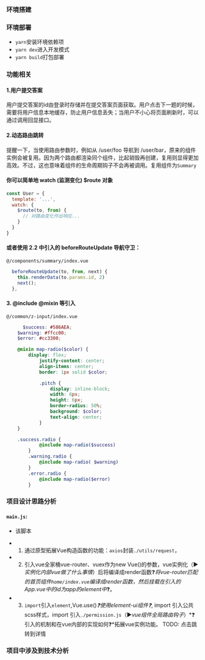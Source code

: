 ### 环境搭建
### 环境部署
- `yarn`安装环境依赖项
- `yarn dev`进入开发模式
- `yarn build`打包部署

### 功能相关
#### 1.用户提交答案
用户提交答案的id由登录时存储并在提交答案页面获取。用户点击下一题的时候，需要将用户信息本地缓存，防止用户信息丢失；当用户不小心将页面刷新时，可以通过调用回显接口。
#### 2.动态路由跳转
提醒一下，当使用路由参数时，例如从 /user/foo 导航到 /user/bar，原来的组件实例会被复用。因为两个路由都渲染同个组件，比起销毁再创建，复用则显得更加高效。不过，这也意味着组件的生命周期钩子不会再被调用。复用组件为`Summary`
#### 你可以简单地 watch (监测变化) $route 对象
```javascript
const User = {
  template: '...',
  watch: {
    $route(to, from) {
      // 对路由变化作出响应...
    }
  }
}
```
#### 或者使用 2.2 中引入的 beforeRouteUpdate 导航守卫：
`@/components/summary/index.vue`
```javascript
  beforeRouteUpdate(to, from, next) {
    this.renderData(to.params.id, 2)
    next();
  },
```

#### 3. @include @mixin 等引入
`@/common/z-input/index.vue`
```scss
      $success: #586AEA;
    $warning: #ffcc00;
    $error: #cc3300;

    @mixin map-radio($color) {
        display: flex;
            justify-content: center;
            align-items: center;
            border: 1px solid $color;

            .pitch {
                display: inline-block;
                width: 6px;
                height: 6px;
                border-radius: 50%;
                background: $color;
                text-align: center;
            }
    }

    .success.radio {
            @include map-radio($success)
        }
        .warning.radio {
            @include map-radio( $warning)
        }
        .error.radio {
            @include map-radio($error)
        }
```
### 项目设计思路分析
#### `main.js`:
- 该脚本
+ 1.  通过原型拓展Vue构造函数的功能：`axios`封装`./utils/request`，
+ 2. 引入vue全家桶vue-router、vuex作为new Vue()的参数，vue实例化（▶*实例化内部vue做了什么事情*）后将编译成render函数❓*将vue-router匹配的首页组件`home/index.vue`编译成render函数，然后挂载在引入的App.vue中的id为app的element中*❓。
+ 3. `import`引入`element`,Vue.use()*❓使用element-ui组件❓*, import 引入公共scss样式，import 引入`./permission.js`（▶*vue组件全局路由钩子*）*❓引入的机制和在vue内部的实现如何❓*拓展vue实例功能。
  TODO: 点击跳转到详情
### 项目中涉及到技术分析
